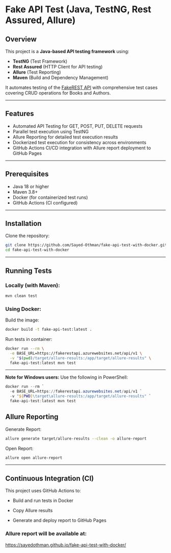 # Fake API Test (Java, TestNG, Rest Assured, Allure)

## Overview
This project is a **Java-based API testing framework** using:
- **TestNG** (Test Framework)
- **Rest Assured** (HTTP Client for API testing)
- **Allure** (Test Reporting)
- **Maven** (Build and Dependency Management)

It automates testing of the [FakeREST API](https://fakerestapi.azurewebsites.net/) with comprehensive test cases covering CRUD operations for Books and Authors.

---

## Features

- Automated API Testing for GET, POST, PUT, DELETE requests  
- Parallel test execution using TestNG  
- Allure Reporting for detailed test execution results  
- Dockerized test execution for consistency across environments  
- GitHub Actions CI/CD integration with Allure report deployment to GitHub Pages

---

## Prerequisites

- Java 18 or higher
- Maven 3.8+
- Docker (for containerized test runs)
- GitHub Actions (CI configured)

---

## Installation

 Clone the repository:
```sh
git clone https://github.com/Sayed-Othman/fake-api-test-with-docker.git
cd fake-api-test-with-docker
```


---
## Running Tests

### Locally (with Maven):
```sh
mvn clean test
```
### Using Docker:

Build the image:
```sh
docker build -t fake-api-test:latest .
```
Run tests in container:

```sh
docker run --rm \
  -e BASE_URL=https://fakerestapi.azurewebsites.net/api/v1 \
  -v "$(pwd)/target/allure-results:/app/target/allure-results" \
  fake-api-test:latest mvn test
```
---
**Note for Windows users:** Use the following in PowerShell:

```powershell
docker run --rm `
  -e BASE_URL=https://fakerestapi.azurewebsites.net/api/v1 `
  -v "${PWD}\target\allure-results:/app/target/allure-results" `
  fake-api-test:latest mvn test
```

## Allure Reporting

Generate Report:
```sh
allure generate target/allure-results --clean -o allure-report
```
Open Report:
```sh
allure open allure-report
```

---
## Continuous Integration (CI)

This project uses GitHub Actions to:

- Build and run tests in Docker

- Copy Allure results

- Generate and deploy report to GitHub Pages

### Allure report will be available at:

https://sayedothman.github.io/fake-api-test-with-docker/
